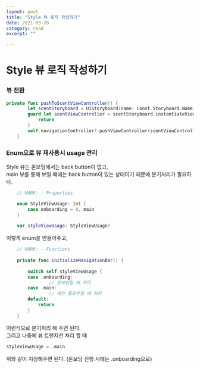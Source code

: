 ```yaml
---
layout: post
title: "Style 뷰 로직 작성하기" 
date: 2021-03-28
category: read 
excerpt: ""

---
```


# Style 뷰 로직 작성하기

### 뷰 전환

```swift
private func pushToScentViewController() {
        let scentStoryboard = UIStoryboard(name: Const.Storyboard.Name.scent, bundle: nil)
        guard let scentViewController = scentStoryboard.instantiateViewController(withIdentifier: Const.ViewController.Identifier.scent) as? ScentViewController else {
            return
        }
        self.navigationController?.pushViewController(scentViewController, animated: true)
    }
```



### Enum으로 뷰 재사용시 usage 관리

Style 뷰는 온보딩에서는 back button이 없고,  
main 뷰를 통해 보일 때에는 back button이 있는 상태이기 때문에 분기처리가 필요하다.

```swift
    // MARK: - Properties

    enum StyleViewUsage: Int {
        case onboarding = 0, main
    }
    
    var styleViewUsage: StyleViewUsage?
```

이렇게 enum을 만들어주고, 

```swift
    // MARK: - Functions
    
    private func initializeNavigationBar() {
        
        switch self.styleViewUsage {
        case .onboarding:
            	// 온보딩일 때 처리
        case .main:
            	// 메인 플로우일 때 처리
        default:
            return
        }
    }
```

이런식으로 분기처리 해 주면 된다.  
그리고 나중에 뷰 트랜지션 처리 할 때

```swift
styleViewUsage = .main
```

위와 같이 지정해주면 된다. (온보딩 진행 시에는 .onboarding으로)

